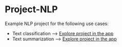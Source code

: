 # Project-NLP

Example NLP project for the following use cases:

* Text classification --> [Explore project in the app](https://app.neptune.ai/showcase/project-text-classification)
* Text summarization --> [Explore project in the app](https://app.neptune.ai/showcase/project-text-summarization)
